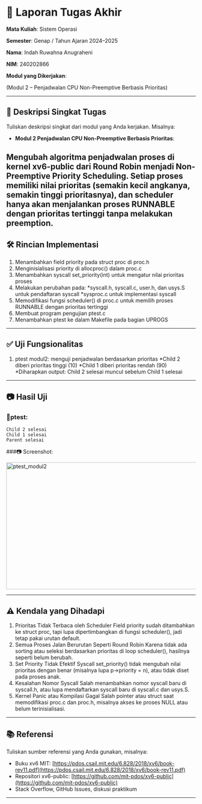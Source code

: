 # 📝 Laporan Tugas Akhir

**Mata Kuliah**: Sistem Operasi

**Semester**: Genap / Tahun Ajaran 2024–2025

**Nama**: Indah Ruwahna Anugraheni

**NIM**: 240202866

**Modul yang Dikerjakan**:

(Modul 2 – Penjadwalan CPU Non-Preemptive Berbasis Prioritas)

---

## 📌 Deskripsi Singkat Tugas

Tuliskan deskripsi singkat dari modul yang Anda kerjakan. Misalnya:

* **Modul 2 Penjadwalan CPU Non-Preemptive Berbasis Prioritas**:
  
Mengubah algoritma penjadwalan proses di kernel xv6-public dari Round Robin menjadi Non-Preemptive Priority Scheduling. Setiap proses memiliki nilai prioritas (semakin kecil angkanya, semakin tinggi prioritasnya), dan scheduler hanya akan menjalankan proses RUNNABLE dengan prioritas tertinggi tanpa melakukan preemption.
---

## 🛠️ Rincian Implementasi

1. Menambahkan field priority pada struct proc di proc.h
2. Menginisialisasi priority di allocproc() dalam proc.c
3. Menambahkan syscall set_priority(int) untuk mengatur nilai prioritas proses
4. Melakukan perubahan pada:
   *syscall.h, syscall.c, user.h, dan usys.S untuk pendaftaran syscall
   *sysproc.c untuk implementasi syscall
5. Memodifikasi fungsi scheduler() di proc.c untuk memilih proses RUNNABLE dengan prioritas tertinggi
6. Membuat program pengujian ptest.c
7. Menambahkan ptest ke dalam Makefile pada bagian UPROGS
---

## ✅ Uji Fungsionalitas

1. ptest modul2: menguji penjadwalan berdasarkan prioritas
   *Child 2 diberi prioritas tinggi (10)
   *Child 1 diberi prioritas rendah (90)
   *Diharapkan output: Child 2 selesai muncul sebelum Child 1 selesai

---

## 📷 Hasil Uji

### 📍ptest:

```
Child 2 selesai
Child 1 selesai
Parent selesai
```
###📷 Screenshot:


<img width="725" height="337" alt="ptest_modul2" src="https://github.com/user-attachments/assets/189d6f92-f39a-4e2a-9e2c-e258778f3178" />


---

## ⚠️ Kendala yang Dihadapi

1. Prioritas Tidak Terbaca oleh Scheduler
   Field priority sudah ditambahkan ke struct proc, tapi lupa dipertimbangkan di fungsi scheduler(), jadi tetap pakai urutan default.
2. Semua Proses Jalan Berurutan Seperti Round Robin
   Karena tidak ada sorting atau seleksi berdasarkan prioritas di loop scheduler(), hasilnya seperti belum berubah.
3. Set Priority Tidak Efektif
   Syscall set_priority() tidak mengubah nilai prioritas dengan benar (misalnya lupa p->priority = n), atau tidak diset pada proses anak.
4. Kesalahan Nomor Syscall
   Salah menambahkan nomor syscall baru di syscall.h, atau lupa mendaftarkan syscall baru di syscall.c dan usys.S.
5. Kernel Panic atau Kompilasi Gagal
   Salah pointer atau struct saat memodifikasi proc.c dan proc.h, misalnya akses ke proses NULL atau belum terinisialisasi.


---

## 📚 Referensi

Tuliskan sumber referensi yang Anda gunakan, misalnya:

* Buku xv6 MIT: [https://pdos.csail.mit.edu/6.828/2018/xv6/book-rev11.pdf](https://pdos.csail.mit.edu/6.828/2018/xv6/book-rev11.pdf)
* Repositori xv6-public: [https://github.com/mit-pdos/xv6-public](https://github.com/mit-pdos/xv6-public)
* Stack Overflow, GitHub Issues, diskusi praktikum

---


